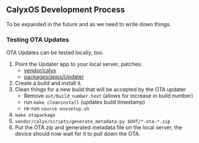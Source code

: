 ## CalyxOS Development Process

To be expanded in the future and as we need to write down things.

### Testing OTA Updates
OTA Updates can be tested locally, too.

1. Point the Updater app to your local server, patches:
    * [vendor/calyx](uploads/47ea06ef756e29e4d8038552ba82c3d7/0001-DO-NOT-MERGE-Use-local-OTA-server-for-testing.patch)
    * [packages/apps/Updater](uploads/b7e33035a090aa3b4ed76d3b0f4a1194/0001-DO-NOT-MERGE-Allow-cleartext-traffic-for-local-OTA-t.patch)
1. Create a build and install it.
1. Clean things for a new build that will be accepted by the OTA updater
    * Remove `out/build_number.text` (allows for increase in build number)
    * run `make cleaninstall` (updates build timestamp)
    * re-run `source envsetup.sh`
1. `make otapackage`
1. `vendor/calyx/scripts/generate_metadata.py $OUT/*-ota-*.zip`
1. Put the OTA zip and generated metadata file on the local server, the device should now wait for it to pull down the OTA.